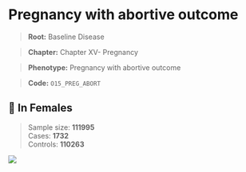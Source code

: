 # Pregnancy with abortive outcome

> **Root:** Baseline Disease  

> **Chapter:** Chapter XV- Pregnancy  

> **Phenotype:** Pregnancy with abortive outcome  

> **Code:** `O15_PREG_ABORT`

## 👩 In Females  
> Sample size: **111995**  
> Cases: **1732**  
> Controls: **110263**
<img src="/Disease/Figures/ALL/Baseline/O15_PREG_ABORT.png"/>
<CsvTable src="/public/Disease/Data/ALL/Baseline/LG_O15_PREG_ABORT.csv" label="🔍 View full results" />
